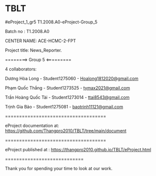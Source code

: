 # TBLT
#eProject_1_gr5 T1.2008.A0-eProject-Group_5

Batch no : T1.2008.A0

CENTER NAME: ACE-HCMC-2-FPT

Project title: News_Reporter.

========> Group 5 <=========

4 collaborators:

   Dương Hòa Long - Student1275060 - Hoalong1812020@gmail.com
   	
   Phạm Quốc Thắng - Student1273525 - tymax2021@gmail.com
   
   Trần Hoàng Quốc Tài - Student1273014 - ttai8543@gmail.com
    
   Trịnh Gia Bảo - Student1275081 - baotrinh11121@gmail.com


====================================

eProject documentation at: https://github.com/Thangpro2010/TBLT/tree/main/document

====================================

eProject published at : https://thangpro2010.github.io/TBLT/eProject.html

============================

Thank you for spending your time to look at our work.
